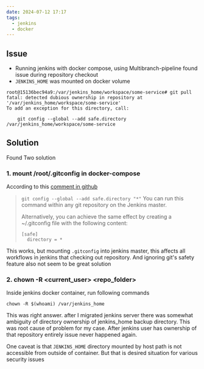 ```yaml
---
date: 2024-07-12 17:17
tags:
  - jenkins
  - docker
---
```

## Issue
- Running jenkins with docker compose, using Multibranch-pipeline found issue during repository checkout
- `JENKINS_HOME` was mounted on docker volume

```
root@15136bec94a9:/var/jenkins_home/workspace/some-service# git pull
fatal: detected dubious ownership in repository at '/var/jenkins_home/workspace/some-service'
To add an exception for this directory, call:

	git config --global --add safe.directory /var/jenkins_home/workspace/some-service
```

## Solution
Found Two solution

### 1. mount /root/.gitconfig in docker-compose
According to this [comment in github](https://github.com/jenkinsci/helm-charts/issues/728#issuecomment-1584668214)
> `git config --global --add safe.directory "*"`
> You can run this command within any git repository on the Jenkins master.
> 
> Alternatively, you can achieve the same effect by creating a ~/.gitconfig file with the following content:
> 
> ```
> [safe]
> 	directory = *
> ```

This works, but mounting `.gitconfig` into jenkins master, this affects all workflows in jenkins that checking out repository. And ignoring git's safety feature also not seem to be great solution

### 2. chown -R <current_user> <repo_folder>
Inside jenkins docker container, run following commands
```
chown -R $(whoami) /var/jenkins_home
```

This was right answer. after I migrated jenkins server there was somewhat ambiguity of directory ownership of jenkins_home backup directory. This was root cause of problem for my case. After jenkins user has ownership of that repository entirely issue never happened again.

One caveat is that `JENKINS_HOME` directory mounted by host path is not accessible from outside of container. But that is desired situation for various security issues
